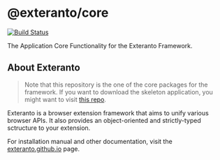 # @exteranto/core
[![Build Status](https://travis-ci.org/exteranto/core.svg?branch=master)](https://travis-ci.org/exteranto/core)

The Application Core Functionality for the Exteranto Framework.

## About Exteranto

> Note that this repository is the one of the core packages for the framework.
> If you want to download the skeleton application, you might want to visit
> [this repo](https://github.com/exteranto/exteranto).

Exteranto is a browser extension framework that aims to unify various browser
APIs. It also provides an object-oriented and strictly-typed sctructure to your
extension.

For installation manual and other documentation, visit the
[exteranto.github.io](https://exteranto.github.io) page.
